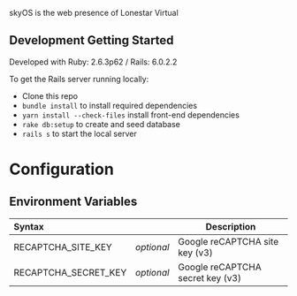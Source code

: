 skyOS is the web presence of Lonestar Virtual

## Development Getting Started

Developed with Ruby: 2.6.3p62 / Rails: 6.0.2.2

To get the Rails server running locally:

* Clone this repo
* `bundle install` to install required dependencies
* `yarn install --check-files` install front-end dependencies
* `rake db:setup` to create and seed database
* `rails s` to start the local server

# Configuration

## Environment Variables

| Syntax                    |             | Description                     |
| :---                      |   :----:    | ------------                    |
| RECAPTCHA_SITE_KEY        | *optional*  | Google reCAPTCHA site key (v3)  |
| RECAPTCHA_SECRET_KEY      | *optional*  | Google reCAPTCHA secret key (v3)|

  
